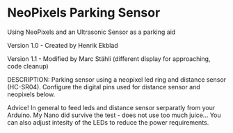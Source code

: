 # NeoPixels Parking Sensor
Using NeoPixels and an Ultrasonic Sensor as a parking aid

Version 1.0 - Created by Henrik Ekblad

Version 1.1 - Modified by Marc Stähli (different display for approaching, code cleanup)

DESCRIPTION: Parking sensor using a neopixel led ring and distance sensor (HC-SR04).
Configure the digital pins used for distance sensor and neopixels below.
   
   Advice! In general to feed leds and distance sensor serparatly from your Arduino.
   My Nano did survive the test - does not use too much juice... You
   can also adjust intesity of the LEDs to reduce the power requirements.
